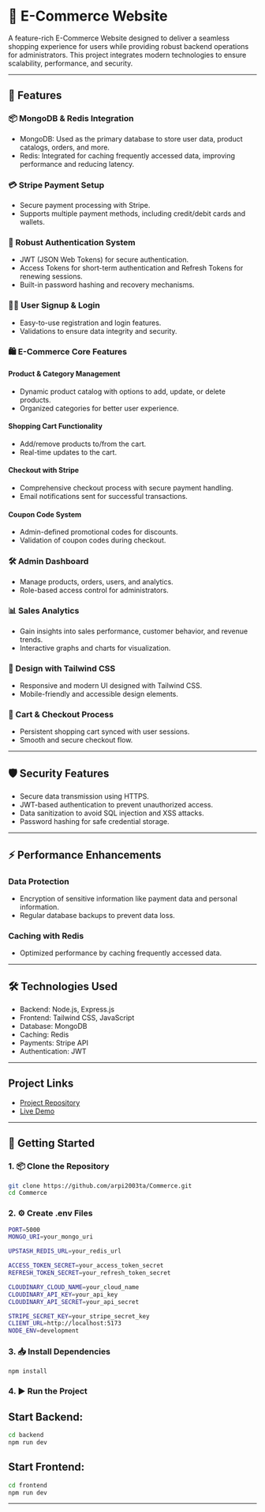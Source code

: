 # 🛒 E-Commerce Website

A feature-rich E-Commerce Website designed to deliver a seamless shopping experience for users while providing robust backend operations for administrators. This project integrates modern technologies to ensure scalability, performance, and security.

---

## 🚀 Features

### 📦 MongoDB & Redis Integration
- MongoDB: Used as the primary database to store user data, product catalogs, orders, and more.
- Redis: Integrated for caching frequently accessed data, improving performance and reducing latency.

### 💳 Stripe Payment Setup
- Secure payment processing with Stripe.
- Supports multiple payment methods, including credit/debit cards and wallets.

### 🔐 Robust Authentication System
- JWT (JSON Web Tokens) for secure authentication.
- Access Tokens for short-term authentication and Refresh Tokens for renewing sessions.
- Built-in password hashing and recovery mechanisms.

### 🧑‍💻 User Signup & Login
- Easy-to-use registration and login features.
- Validations to ensure data integrity and security.

### 🛍 E-Commerce Core Features
#### Product & Category Management
- Dynamic product catalog with options to add, update, or delete products.
- Organized categories for better user experience.

#### Shopping Cart Functionality
- Add/remove products to/from the cart.
- Real-time updates to the cart.

#### Checkout with Stripe
- Comprehensive checkout process with secure payment handling.
- Email notifications sent for successful transactions.

#### Coupon Code System
- Admin-defined promotional codes for discounts.
- Validation of coupon codes during checkout.

### 🛠 Admin Dashboard
- Manage products, orders, users, and analytics.
- Role-based access control for administrators.

### 📊 Sales Analytics
- Gain insights into sales performance, customer behavior, and revenue trends.
- Interactive graphs and charts for visualization.

### 🎨 Design with Tailwind CSS
- Responsive and modern UI designed with Tailwind CSS.
- Mobile-friendly and accessible design elements.

### 🛒 Cart & Checkout Process
- Persistent shopping cart synced with user sessions.
- Smooth and secure checkout flow.

---

## 🛡 Security Features
- Secure data transmission using HTTPS.
- JWT-based authentication to prevent unauthorized access.
- Data sanitization to avoid SQL injection and XSS attacks.
- Password hashing for safe credential storage.

---

## ⚡ Performance Enhancements
### Data Protection
- Encryption of sensitive information like payment data and personal information.
- Regular database backups to prevent data loss.

### Caching with Redis
- Optimized performance by caching frequently accessed data.

---

## 🛠 Technologies Used
- Backend: Node.js, Express.js
- Frontend: Tailwind CSS, JavaScript
- Database: MongoDB
- Caching: Redis
- Payments: Stripe API
- Authentication: JWT

---

## Project Links
- [Project Repository](https://github.com/arpi2003ta/Commerce)
- [Live Demo](https://youtu.be/gKcA-jkkoMM?feature=shared)

---

## 🚀 Getting Started

### 1. 📦 Clone the Repository

```bash
git clone https://github.com/arpi2003ta/Commerce.git
cd Commerce
```

### 2. ⚙️ Create .env Files

```bash
PORT=5000
MONGO_URI=your_mongo_uri

UPSTASH_REDIS_URL=your_redis_url

ACCESS_TOKEN_SECRET=your_access_token_secret
REFRESH_TOKEN_SECRET=your_refresh_token_secret

CLOUDINARY_CLOUD_NAME=your_cloud_name
CLOUDINARY_API_KEY=your_api_key
CLOUDINARY_API_SECRET=your_api_secret

STRIPE_SECRET_KEY=your_stripe_secret_key
CLIENT_URL=http://localhost:5173
NODE_ENV=development
```

### 3. 📥 Install Dependencies

```bash
npm install
```

### 4. ▶️ Run the Project

## Start Backend:
```bash
cd backend
npm run dev
```

## Start Frontend:
```bash
cd frontend
npm run dev
```

---
